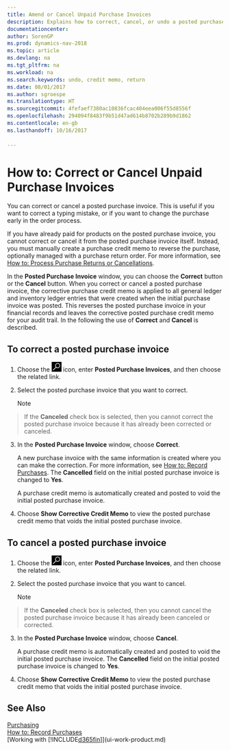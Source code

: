 ```yaml
---
title: Amend or Cancel Unpaid Purchase Invoices
description: Explains how to correct, cancel, or undo a posted purchase invoice and automatically create a purchase credit memo.
documentationcenter: 
author: SorenGP
ms.prod: dynamics-nav-2018
ms.topic: article
ms.devlang: na
ms.tgt_pltfrm: na
ms.workload: na
ms.search.keywords: undo, credit memo, return
ms.date: 08/01/2017
ms.author: sgroespe
ms.translationtype: HT
ms.sourcegitcommit: 4fefaef7380ac10836fcac404eea006f55d8556f
ms.openlocfilehash: 294094f8483f9b51d47ad614b8702b289b9d1862
ms.contentlocale: en-gb
ms.lasthandoff: 10/16/2017

---
```

# <a name="how-to-correct-or-cancel-unpaid-purchase-invoices"></a>How to: Correct or Cancel Unpaid Purchase Invoices
You can correct or cancel a posted purchase invoice. This is useful if you want to correct a typing mistake, or if you want to change the purchase early in the order process.

If you have already paid for products on the posted purchase invoice, you cannot correct or cancel it from the posted purchase invoice itself. Instead, you must manually create a purchase credit memo to reverse the purchase, optionally managed with a purchase return order. For more information, see [How to: Process Purchase Returns or Cancellations](purchasing-how-process-purchase-returns-cancellations.md).

In the **Posted Purchase Invoice** window, you can choose the **Correct** button or the **Cancel** button. When you correct or cancel a posted purchase invoice, the corrective purchase credit memo is applied to all general ledger and inventory ledger entries that were created when the initial purchase invoice was posted. This reverses the posted purchase invoice in your financial records and leaves the corrective posted purchase credit memo for your audit trail. In the following the use of **Correct** and **Cancel** is described.

## <a name="to-correct-a-posted-purchase-invoice"></a>To correct a posted purchase invoice
1. Choose the ![Search for Page or Report](media/ui-search/search_small.png "Search for Page or Report icon") icon, enter **Posted Purchase Invoices**, and then choose the related link.  
2. Select the posted purchase invoice that you want to correct.  

    > [!NOTE]  
>   If the **Canceled** check box is selected, then you cannot correct the posted purchase invoice because it has already been corrected or canceled.
3. In the **Posted Purchase Invoice** window, choose **Correct**.

    A new purchase invoice with the same information is created where you can make the correction. For more information, see [How to: Record Purchases](purchasing-how-record-purchases.md). The **Cancelled** field on the initial posted purchase invoice is changed to **Yes**.

    A purchase credit memo is automatically created and posted to void the initial posted purchase invoice.
4. Choose **Show Corrective Credit Memo** to view the posted purchase credit memo that voids the initial posted purchase invoice.

## <a name="to-cancel-a-posted-purchase-invoice"></a>To cancel a posted purchase invoice
1. Choose the ![Search for Page or Report](media/ui-search/search_small.png "Search for Page or Report icon") icon, enter **Posted Purchase Invoices**, and then choose the related link.  
2. Select the posted purchase invoice that you want to cancel.

    > [!NOTE]  
>   If the **Canceled** check box is selected, then you cannot cancel the posted purchase invoice because it has already been canceled or corrected.
3. In the **Posted Purchase Invoice** window, choose **Cancel**.

    A purchase credit memo is automatically created and posted to void the initial posted purchase invoice. The **Cancelled** field on the initial posted purchase invoice is changed to **Yes**.
4. Choose **Show Corrective Credit Memo** to view the posted purchase credit memo that voids the initial posted purchase invoice.

## <a name="see-also"></a>See Also
[Purchasing](purchasing-manage-purchasing.md)  
[How to: Record Purchases](purchasing-how-record-purchases.md)  
[Working with [!INCLUDE[d365fin](includes/d365fin_md.md)]](ui-work-product.md)


